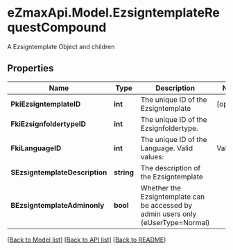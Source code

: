 # eZmaxApi.Model.EzsigntemplateRequestCompound
A Ezsigntemplate Object and children

## Properties

Name | Type | Description | Notes
------------ | ------------- | ------------- | -------------
**PkiEzsigntemplateID** | **int** | The unique ID of the Ezsigntemplate | [optional] 
**FkiEzsignfoldertypeID** | **int** | The unique ID of the Ezsignfoldertype. | 
**FkiLanguageID** | **int** | The unique ID of the Language.  Valid values:  |Value|Description| |-|-| |1|French| |2|English| | 
**SEzsigntemplateDescription** | **string** | The description of the Ezsigntemplate | 
**BEzsigntemplateAdminonly** | **bool** | Whether the Ezsigntemplate can be accessed by admin users only (eUserType&#x3D;Normal) | 

[[Back to Model list]](../README.md#documentation-for-models) [[Back to API list]](../README.md#documentation-for-api-endpoints) [[Back to README]](../README.md)


